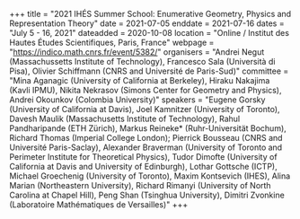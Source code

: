 +++
title = "2021 IHÉS Summer School: Enumerative Geometry, Physics and Representation Theory"
date = 2021-07-05
enddate = 2021-07-16
dates = "July 5 - 16, 2021"
dateadded = 2020-10-08
location = "Online / Institut des Hautes Études Scientifiques, Paris, France"
webpage = "https://indico.math.cnrs.fr/event/5382/"
organisers = "Andrei Negut (Massachussetts Institute of Technology), Francesco Sala (Università di Pisa), Olivier Schiffmann (CNRS and Université de Paris-Sud)"
committee = "Mina Aganagic (University of California at Berkeley), Hiraku Nakajima (Kavli IPMU), Nikita Nekrasov (Simons Center for Geometry and Physics), Andrei Okounkov (Colombia University)"
speakers = "Eugene Gorsky (University of California at Davis), Joel Kamnitzer (University of Toronto), Davesh Maulik (Massachusetts Institute of Technology), Rahul Pandharipande (ETH Zürich), Markus Reineke* (Ruhr-Universität Bochum), Richard Thomas (Imperial College London); Pierrick Bousseau (CNRS and Université Paris-Saclay), Alexander Braverman (University of Toronto and Perimeter Institute for Theoretical Physics), Tudor Dimofte (University of California at Davis and University of Edinburgh), Lothar Gottsche (ICTP), Michael Groechenig (University of Toronto), Maxim Kontsevich (IHES), Alina Marian (Northeastern University), Richard Rimanyi (University of North Carolina at Chapel Hill), Peng Shan (Tsinghua University), Dimitri Zvonkine (Laboratoire Mathématiques de Versailles)"
+++
